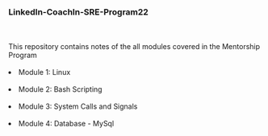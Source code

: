 <h3>LinkedIn-Coachln-SRE-Program22</h3><br><br>
This repository contains notes of the all modules covered in the Mentorship Program<br><br>
<li>Module 1: Linux</li><br>
<li>Module 2: Bash Scripting</li><br>
<li>Module 3: System Calls and Signals</li><br>
<li>Module 4: Database - MySql</li><br>

